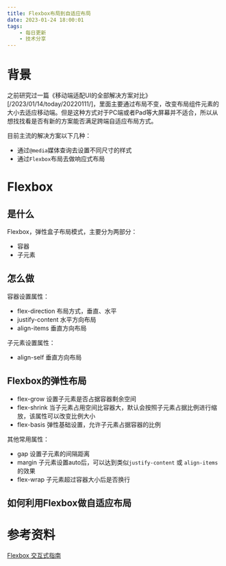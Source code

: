 ```yaml
---
title: Flexbox布局到自适应布局
date: 2023-01-24 18:00:01
tags:
    - 每日更新
    - 技术分享
---
```


# 背景

之前研究过一篇《移动端适配UI的全部解决方案对比》[/2023/01/14/today/20220111/]，里面主要通过布局不变，改变布局组件元素的大小去适应移动端。但是这种方式对于PC端或者Pad等大屏幕并不适合，所以从想找找看是否有新的方案能否满足跨端自适应布局方式。

目前主流的解决方案以下几种：

- 通过`@media`媒体查询去设置不同尺寸的样式
- 通过`Flexbox`布局去做响应式布局

<!-- more -->

# Flexbox
## 是什么
Flexbox，弹性盒子布局模式，主要分为两部分：

- 容器
- 子元素

## 怎么做

容器设置属性：
- flex-direction 布局方式，垂直、水平
- justify-content 水平方向布局
- align-items 垂直方向布局

子元素设置属性：

- align-self 垂直方向布局
## Flexbox的弹性布局

- flex-grow 设置子元素是否占据容器剩余空间
- flex-shrink 当子元素占用空间比容器大，默认会按照子元素占据比例进行缩放，该属性可以改变比例大小
- flex-basis 弹性基础设置，允许子元素占据容器的比例

其他常用属性：

- gap 设置子元素的间隔距离
- margin 子元素设置auto后，可以达到类似`justify-content` 或 `align-items`的效果
- flex-wrap 子元素超过容器大小后是否换行

## 如何利用Flexbox做自适应布局

# 参考资料
[Flexbox 交互式指南](https://www.joshwcomeau.com/css/interactive-guide-to-flexbox/)